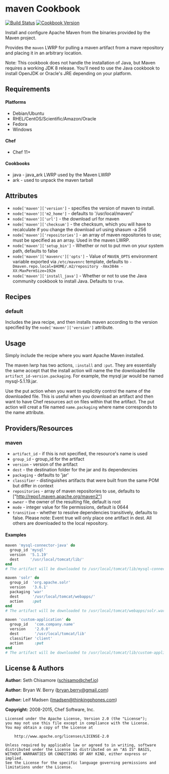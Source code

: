 maven Cookbook
==============

[![Build Status](https://travis-ci.org/chef-cookbooks/maven.svg?branch=master)](http://travis-ci.org/chef-cookbooks/maven)
[![Cookbook Version](https://img.shields.io/cookbook/v/maven.svg)](https://supermarket.chef.io/cookbooks/maven)

Install and configure Apache Maven from the binaries provided by the Maven project.

Provides the `maven` LWRP for pulling a maven artifact from a mave repository and placing it in an arbitrary location.

Note:  This cookbook does not handle the installation of Java, but Maven requires a working JDK 8 release. You'll need to use the Java cookbook to install OpenJDK or Oracle's JRE depending on your platform.

Requirements
------------
#### Platforms
- Debian/Ubuntu
- RHEL/CentOS/Scientific/Amazon/Oracle
- Fedora
- Windows

#### Chef
- Chef 11+

#### Cookbooks
- java - java_ark LWRP used by the Maven LWRP
- ark - used to unpack the maven tarball


Attributes
----------
* `node['maven']['version']` - specifies the version of maven to install.
* `node['maven']['m2_home']` - defaults to  '/usr/local/maven/'
* `node['maven']['url']` - the download url for maven
* `node['maven']['checksum']` - the checksum, which you will have to recalculate if you change the download url using shasum -a 256 <file>
* `node['maven']['repositories']` - an array of maven repositories to use; must be specified as an array. Used in the maven LWRP.
* `node['maven']['setup_bin']` - Whether or not to put mvn on your system path, defaults to false
* `node['maven']['mavenrc']['opts']` - Value of `MAVEN_OPTS` environment variable exported via `/etc/mavenrc` template, defaults to `-Dmaven.repo.local=$HOME/.m2/repository -Xmx384m -XX:MaxPermSize=192m`
* `node['maven']['install_java']` - Whether or not to use the Java community cookbook to install Java. Defaults to `true`.


Recipes
-------
### default
Includes the java recipe, and then installs maven according to the version specified by the `node['maven']['version']` attribute.

Usage
-----
Simply include the recipe where you want Apache Maven installed.

The maven lwrp has two actions, `:install` and `:put`. They are essentially the same accept that the install action will name the the downloaded file `artifact_id-version.packaging`. For example, the mysql jar would be named mysql-5.1.19.jar.

Use the put action when you want to explicitly control the name of the downloaded file. This is useful when you download an artifact and then want to have Chef resources act on files within that the artifact. The put action will creat a file named `name.packaging` where name corresponds to the name attribute.


Providers/Resources
-------------------
### maven
- `artifact_id` - if this is not specified, the resource's name is used
- `group_id` - group_id for the artifact
- `version` - version of the artifact
- `dest` - the destination folder for the jar and its dependencies
- `packaging` - defaults to 'jar'
- `classifier` - distinguishes artifacts that were built from the same POM but differ in context
- `repositories` - array of maven repositories to use, defaults to ["http://repo1.maven.apache.org/maven2"]
- `owner` - the owner of the resulting file, default is root
- `mode` - integer value for file permissions, default is 0644
- `transitive` - whether to resolve dependencies transitively, defaults to false. Please note: Event true will only place one artifact in dest. All others are downloaded to the local repository.

#### Examples

```ruby
maven 'mysql-connector-java' do
  group_id 'mysql'
  version  '5.1.19'
  dest     '/usr/local/tomcat/lib/'
end
# The artifact will be downloaded to /usr/local/tomcat/lib/mysql-connector-java-5.1.19.jar

maven 'solr' do
  group_id  'org.apache.solr'
  version   '3.6.1'
  packaging 'war'
  dest      '/usr/local/tomcat/webapps/'
  action    :put
end
# The artifact will be downloaded to /usr/local/tomcat/webapps/solr.war

maven 'custom-application' do
  group_id   'com.company.name'
  version    '2.0.0'
  dest       '/usr/local/tomcat/lib'
  classifier 'client'
  action     :put
end
# The artifact will be downloaded to /usr/local/tomcat/lib/custom-application-2.0.0-client.jar
```


License & Authors
-----------------
**Author:** Seth Chisamore (<schisamo@chef.io>)

**Author:** Bryan W. Berry (<bryan.berry@gmail.com>)

**Author:** Leif Madsen (<lmadsen@thinkingphones.com>)

**Copyright:** 2008-2015, Chef Software, Inc.

```
Licensed under the Apache License, Version 2.0 (the "License");
you may not use this file except in compliance with the License.
You may obtain a copy of the License at

    http://www.apache.org/licenses/LICENSE-2.0

Unless required by applicable law or agreed to in writing, software
distributed under the License is distributed on an "AS IS" BASIS,
WITHOUT WARRANTIES OR CONDITIONS OF ANY KIND, either express or implied.
See the License for the specific language governing permissions and
limitations under the License.
```

